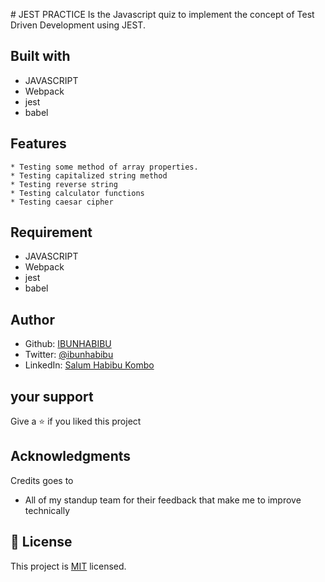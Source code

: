 
﻿# JEST PRACTICE
Is the Javascript  quiz to implement the concept of Test Driven Development using JEST.

## Built with
* JAVASCRIPT
* Webpack
* jest
* babel

## Features 
    * Testing some method of array properties.
    * Testing capitalized string method
    * Testing reverse string
    * Testing calculator functions
    * Testing caesar cipher 

## Requirement 
* JAVASCRIPT
* Webpack
* jest
* babel

## Author
* Github: [IBUNHABIBU](https://github.com/IBUNHABIBU)
* Twitter: [@ibunhabibu](https://twitter.com/Ibunhabibu)
* LinkedIn: [Salum Habibu Kombo](https://www.linkedin.com/in/salum-habibu/)

## your support 
Give a :star: if you liked this project 
## Acknowledgments
Credits goes to

- All of my standup team for their feedback that make me to improve technically
## 📝 License
This project is [MIT](LICENCE) licensed.
